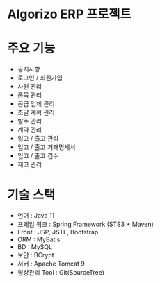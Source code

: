 # Algorizo ERP 프로젝트

# 주요 기능
- 공지사항
- 로그인 / 회원가입
- 사원 관리
- 품목 관리
- 공급 업체 관리
- 조달 계획 관리
- 발주 관리
- 계약 관리
- 입고 / 출고 관리
- 입고 / 출고 거래명세서
- 입고 / 출고 검수
- 재고 관리

# 기술 스택
- 언어 : Java 11
- 프레임 워크 : Spring Framework (STS3 + Maven)
- Front : JSP, JSTL, Bootstrap
- ORM : MyBatis
- BD : MySQL
- 보안 : BCrypt
- 서버 : Apache Tomcat 9
- 형상관리 Tool : Git(SourceTree)
